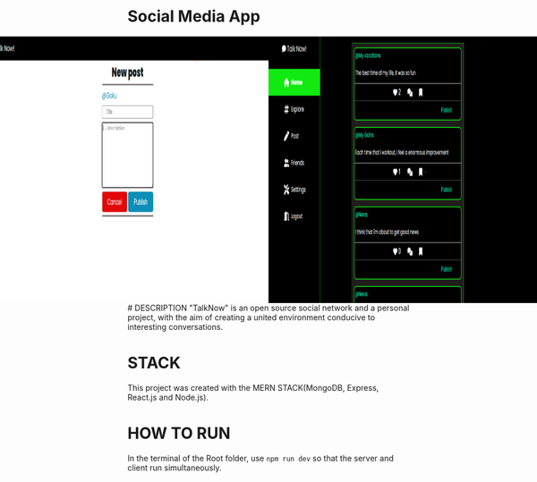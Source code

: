# Social Media App

<div style="display: flex; justify-content: center;" >
    <img src="images\home.png" width="100%" height="auto">
    <img src="images\create_post.png" width="100%" height="auto">
    <img src="images\user_page1.png" width="100%" height="auto">
    <img src="images\user_page2.png" width="100%" height="auto">
</div>
# DESCRIPTION
"TalkNow" is an open source social network and a personal project, with the aim of creating a united environment conducive to interesting conversations.

# STACK
This project was created with the MERN STACK(MongoDB, Express, React.js and Node.js).

# HOW TO RUN
 
In the terminal of the Root folder, use `npm run dev` so that the server and client run simultaneously.
